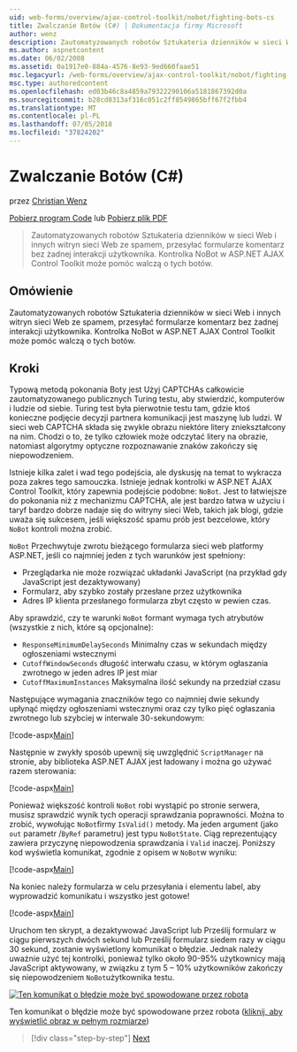 ```yaml
---
uid: web-forms/overview/ajax-control-toolkit/nobot/fighting-bots-cs
title: Zwalczanie Botów (C#) | Dokumentacja firmy Microsoft
author: wenz
description: Zautomatyzowanych robotów Sztukateria dzienników w sieci Web i innych witryn sieci Web ze spamem, przesyłać formularze komentarz bez żadnej interakcji użytkownika. Kontrolka NoBot w Con AJAX programu ASP.NET...
ms.author: aspnetcontent
ms.date: 06/02/2008
ms.assetid: 0a1917e0-884a-4576-8e93-9ed660faae51
msc.legacyurl: /web-forms/overview/ajax-control-toolkit/nobot/fighting-bots-cs
msc.type: authoredcontent
ms.openlocfilehash: ed03b46c8a4859a79322290106a5181867392d0a
ms.sourcegitcommit: b28cd0313af316c051c2ff8549865bff67f2fbb4
ms.translationtype: MT
ms.contentlocale: pl-PL
ms.lasthandoff: 07/05/2018
ms.locfileid: "37824202"
---
```

<a name="fighting-bots-c"></a>Zwalczanie Botów (C#)
====================
przez [Christian Wenz](https://github.com/wenz)

[Pobierz program Code](http://download.microsoft.com/download/9/3/f/93f8daea-bebd-4821-833b-95205389c7d0/NoBot0.cs.zip) lub [Pobierz plik PDF](http://download.microsoft.com/download/b/6/a/b6ae89ee-df69-4c87-9bfb-ad1eb2b23373/nobot0CS.pdf)

> Zautomatyzowanych robotów Sztukateria dzienników w sieci Web i innych witryn sieci Web ze spamem, przesyłać formularze komentarz bez żadnej interakcji użytkownika. Kontrolka NoBot w ASP.NET AJAX Control Toolkit może pomóc walczą o tych botów.


## <a name="overview"></a>Omówienie

Zautomatyzowanych robotów Sztukateria dzienników w sieci Web i innych witryn sieci Web ze spamem, przesyłać formularze komentarz bez żadnej interakcji użytkownika. Kontrolka NoBot w ASP.NET AJAX Control Toolkit może pomóc walczą o tych botów.

## <a name="steps"></a>Kroki

Typową metodą pokonania Boty jest Użyj CAPTCHAs całkowicie zautomatyzowanego publicznych Turing testu, aby stwierdzić, komputerów i ludzie od siebie. Turing test była pierwotnie testu tam, gdzie ktoś konieczne podjęcie decyzji partnera komunikacji jest maszynę lub ludzi. W sieci web CAPTCHA składa się zwykle obrazu niektóre litery zniekształcony na nim. Chodzi o to, że tylko człowiek może odczytać litery na obrazie, natomiast algorytmy optyczne rozpoznawanie znaków zakończy się niepowodzeniem.

Istnieje kilka zalet i wad tego podejścia, ale dyskusję na temat to wykracza poza zakres tego samouczka. Istnieje jednak kontrolki w ASP.NET AJAX Control Toolkit, który zapewnia podejście podobne: `NoBot`. Jest to łatwiejsze do pokonania niż z mechanizmu CAPTCHA, ale jest bardzo łatwa w użyciu i taryf bardzo dobrze nadaje się do witryny sieci Web, takich jak blogi, gdzie uważa się sukcesem, jeśli większość spamu prób jest bezcelowe, który `NoBot` kontroli można zrobić.

`NoBot` Przechwytuje zwrotu bieżącego formularza sieci web platformy ASP.NET, jeśli co najmniej jeden z tych warunków jest spełniony:

- Przeglądarka nie może rozwiązać układanki JavaScript (na przykład gdy JavaScript jest dezaktywowany)
- Formularz, aby szybko zostały przesłane przez użytkownika
- Adres IP klienta przesłanego formularza zbyt często w pewien czas.

Aby sprawdzić, czy te warunki `NoBot` formant wymaga tych atrybutów (wszystkie z nich, które są opcjonalne):

- `ResponseMinimumDelaySeconds` Minimalny czas w sekundach między ogłoszeniami wstecznymi
- `CutoffWindowSeconds` długość interwału czasu, w którym ogłaszania zwrotnego w jeden adres IP jest miar
- `CutoffMaximumInstances` Maksymalna ilość sekundy na przedział czasu

Następujące wymagania znaczników tego co najmniej dwie sekundy upłynąć między ogłoszeniami wstecznymi oraz czy tylko pięć ogłaszania zwrotnego lub szybciej w interwale 30-sekundowym:

[!code-aspx[Main](fighting-bots-cs/samples/sample1.aspx)]

Następnie w zwykły sposób upewnij się uwzględnić `ScriptManager` na stronie, aby biblioteka ASP.NET AJAX jest ładowany i można go używać razem sterowania:

[!code-aspx[Main](fighting-bots-cs/samples/sample2.aspx)]

Ponieważ większość kontroli `NoBot` robi wystąpić po stronie serwera, musisz sprawdzić wynik tych operacji sprawdzania poprawności. Można to zrobić, wywołując `NoBot`firmy `IsValid()` metody. Ma jeden argument (jako `out` parametr /`ByRef` parametru) jest typu `NoBotState`. Ciąg reprezentujący zawiera przyczynę niepowodzenia sprawdzania i `Valid` inaczej. Poniższy kod wyświetla komunikat, zgodnie z opisem w `NoBot`w wyniku:

[!code-aspx[Main](fighting-bots-cs/samples/sample3.aspx)]

Na koniec należy formularza w celu przesyłania i elementu label, aby wyprowadzić komunikatu i wszystko jest gotowe!

[!code-aspx[Main](fighting-bots-cs/samples/sample4.aspx)]

Uruchom ten skrypt, a dezaktywować JavaScript lub Prześlij formularz w ciągu pierwszych dwóch sekund lub Prześlij formularz siedem razy w ciągu 30 sekund, zostanie wyświetlony komunikat o błędzie. Jednak należy uważnie użyć tej kontrolki, ponieważ tylko około 90-95% użytkownicy mają JavaScript aktywowany, w związku z tym 5 – 10% użytkowników zakończy się niepowodzeniem `NoBot`użytkownika testu.


[![Ten komunikat o błędzie może być spowodowane przez robota](fighting-bots-cs/_static/image2.png)](fighting-bots-cs/_static/image1.png)

Ten komunikat o błędzie może być spowodowane przez robota ([kliknij, aby wyświetlić obraz w pełnym rozmiarze](fighting-bots-cs/_static/image3.png))

> [!div class="step-by-step"]
> [Next](fighting-bots-vb.md)
